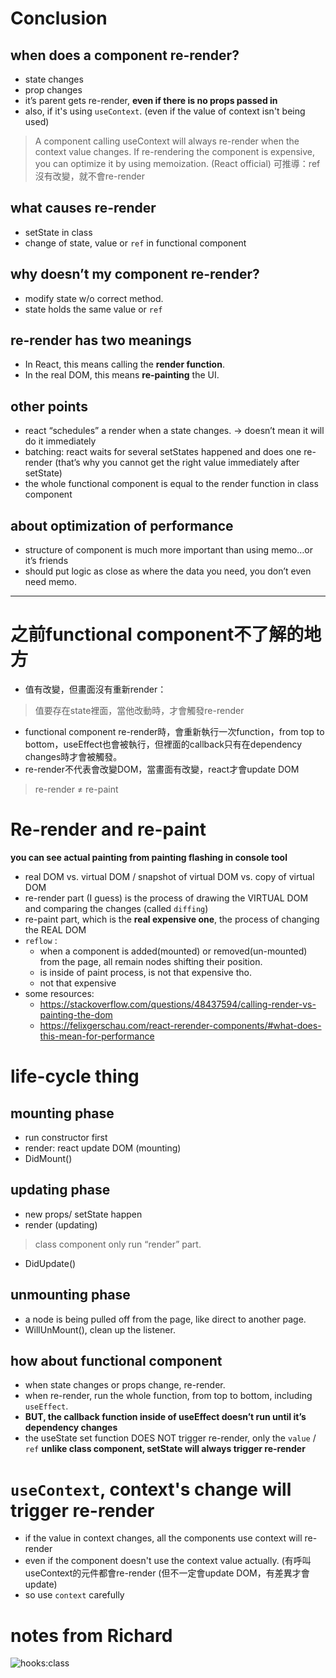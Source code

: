 # Conclusion

## when does a component re-render?
- state changes
- prop changes
- it’s parent gets re-render, **even if there is no props passed in**
- also, if it's using `useContext`. (even if the value of context isn't being used)
> A component calling useContext will always re-render when the context value changes. If re-rendering the component is expensive, you can optimize it by using memoization. (React official)
> 可推導：ref沒有改變，就不會re-render

## what causes re-render
- setState in class
- change of state, value or `ref` in functional component

## why doesn’t my component re-render?
- modify state w/o correct method.
- state holds the same value or `ref`

## re-render has two meanings
- In React, this means calling the **render function**.
- In the real DOM, this means **re-painting** the UI.

## other points
- react “schedules” a render when a state changes. → doesn’t mean it will do it immediately
- batching: react waits for several setStates happened and does one re-render (that’s why you cannot get the right value immediately after setState)
- the whole functional component is equal to the render function in class component

## about optimization of performance

- structure of component is much more important than using memo…or it’s friends
- should put logic as close as where the data you need, you don’t even need memo.

--------

# 之前functional component不了解的地方
- 值有改變，但畫面沒有重新render：       
> 值要存在state裡面，當他改動時，才會觸發re-render
- functional component re-render時，會重新執行一次function，from top to bottom，useEffect也會被執行，但裡面的callback只有在dependency changes時才會被觸發。
- re-render不代表會改變DOM，當畫面有改變，react才會update DOM         
> re-render ≠ re-paint


# Re-render and re-paint
**you can see actual painting from painting flashing in console tool**
- real DOM vs. virtual DOM  /  snapshot of virtual DOM vs. copy of virtual DOM
- re-render part (I guess) is the process of drawing the VIRTUAL DOM and comparing the changes (called `diffing`)
- re-paint part, which is the **real expensive one**, the process of changing the REAL DOM
- `reflow` :
    - when a component is added(mounted) or removed(un-mounted) from the page, all remain nodes shifting their position.
    - is inside of paint process, is not that expensive tho.
    - not that expensive
- some resources:
    - https://stackoverflow.com/questions/48437594/calling-render-vs-painting-the-dom
    - https://felixgerschau.com/react-rerender-components/#what-does-this-mean-for-performance


# life-cycle thing

## mounting phase

- run constructor first
- render: react update DOM (mounting)
- DidMount()

## updating phase

- new props/ setState happen
- render (updating)
> class component only run “render” part.
- DidUpdate()

## unmounting phase

- a node is being pulled off from the page, like direct to another page.
- WillUnMount(), clean up the listener.

## how about functional component
- when state changes or props change, re-render.
- when re-render, run the whole function, from top to bottom, including `useEffect`.
- **BUT, the callback function inside of useEffect doesn’t run until it’s dependency changes**
- the useState set function DOES NOT trigger re-render, only the `value` / `ref` **unlike class component, setState will always trigger re-render**


# `useContext`, context's change will trigger re-render
- if the value in context changes, all the components use context will re-render
- even if the component doesn't use the context value actually.
(有呼叫useContext的元件都會re-render (但不一定會update DOM，有差異才會update)
- so use `context` carefully

# notes from Richard
![hooks:class](https://user-images.githubusercontent.com/51497994/179874143-d6d4d084-b7d3-4f2c-9fe8-120285617b37.jpeg)

